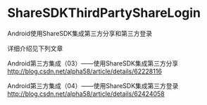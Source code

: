 # ShareSDKThirdPartyShareLogin
Android使用ShareSDK集成第三方分享和第三方登录

详细介绍见下列文章

Android第三方集成（03）——使用ShareSDK集成第三方分享 http://blog.csdn.net/alpha58/article/details/62228116

Android第三方集成（04）——使用ShareSDK集成第三方登录 http://blog.csdn.net/alpha58/article/details/62424058

